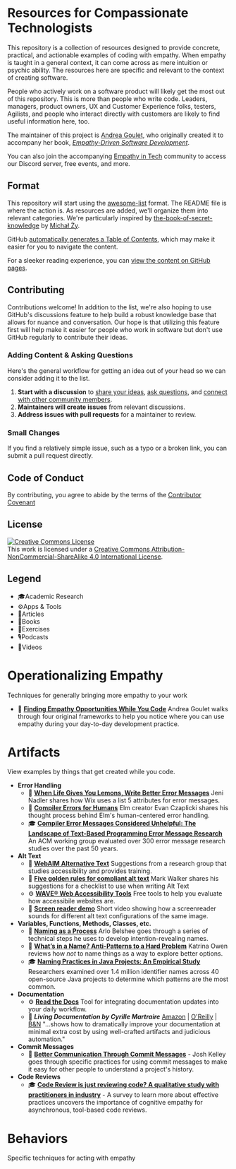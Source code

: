 # Resources for Compassionate Technologists
This repository is a collection of resources designed to provide concrete, practical, and actionable examples of coding with empathy. When empathy is taught in a general context, it can come across as mere intuition or psychic ability. The resources here are specific and relevant to the context of creating software. 

People who actively work on a software product will likely get the most out of this repository. This is more than people who write code. Leaders, managers, product owners, UX and Customer Experience folks, testers, Agilists, and people who interact directly with customers are likely to find useful information here, too. 

The maintainer of this project is [Andrea Goulet](https://www.linkedin.com/in/andreamgoulet), who originally created it to accompany her book, _[Empathy-Driven Software Development](https://heartware.dev/book)_. 

You can also join the accompanying [Empathy in Tech](https://empathyintech.com) community to access our Discord server, free events, and more. 

## Format
This repository will start using the [awesome-list](https://github.com/topics/awesome-list) format. The README file is where the action is. As resources are added, we'll organize them into relevant categories. We're particularly inspired by [the-book-of-secret-knowledge](https://github.com/trimstray/the-book-of-secret-knowledge) by [Michał Ży](https://github.com/trimstray).

GitHub [automatically generates a Table of Contents](https://github.blog/changelog/2021-04-13-table-of-contents-support-in-markdown-files/), which may make it easier for you to navigate the content.

For a sleeker reading experience, you can [view the content on GitHub pages](https://andreagoulet.github.io/empathy-driven-development). 

## Contributing
Contributions welcome! In addition to the list, we're also hoping to use GitHub's discussions feature to help build a robust knowledge base that allows for nuance and conversation. Our hope is that utilizing this feature first will help make it easier for people who work in software but don't use GitHub regularly to contribute their ideas. 

### Adding Content & Asking Questions
Here's the general workflow for getting an idea out of your head so we can consider adding it to the list. 

1. **Start with a discussion** to [share your ideas]([https://github.com/andreagoulet/empathy-driven-development/discussions/categories/ideas](https://github.com/andreagoulet/empathy-driven-development/discussions/categories/suggest-a-resource)), [ask questions](https://github.com/andreagoulet/empathy-driven-development/discussions/categories/q-a), and [connect with other community members](https://github.com/andreagoulet/empathy-driven-development/discussions/categories/general). 
2. **Maintainers will create issues** from relevant discussions. 
3. **Address issues with pull requests** for a maintainer to review.

### Small Changes
If you find a relatively simple issue, such as a typo or a broken link, you can submit a pull request directly.

## Code of Conduct
By contributing, you agree to abide by the terms of the [Contributor Covenant](https://www.contributor-covenant.org/version/2/1/code_of_conduct/)

## License
<a rel="license" href="http://creativecommons.org/licenses/by-nc-sa/4.0/"><img alt="Creative Commons License" style="border-width:0" src="https://i.creativecommons.org/l/by-nc-sa/4.0/88x31.png" /></a><br />This work is licensed under a <a rel="license" href="http://creativecommons.org/licenses/by-nc-sa/4.0/">Creative Commons Attribution-NonCommercial-ShareAlike 4.0 International License</a>.

## Legend
- 🎓Academic Research
- ⚙️Apps & Tools
- 📝Articles
- 📘Books
- 👟Exercises
- 🎙️Podcasts
- 🎥Videos        

# Operationalizing Empathy
Techniques for generally bringing more empathy to your work
* 🎥 **[Finding Empathy Opportunities While You Code](https://youtu.be/1RqI4hy-dd8)** Andrea Goulet walks through four original frameworks to help you notice where you can use empathy during your day-to-day development practice. 

# Artifacts
View examples by things that get created while you code. 
* **Error Handling**
    * 📝 **[When Life Gives You Lemons, Write Better Error Messages](https://wix-ux.com/when-life-gives-you-lemons-write-better-error-messages-46c5223e1a2f)** Jeni Nadler shares how Wix uses a list 5 attributes for error messages.
    * 📝 **[Compiler Errors for Humans](https://elm-lang.org/news/compiler-errors-for-humans)** Elm creator Evan Czaplicki shares his thought process behind Elm's human-centered error handling.
    * 🎓 **[Compiler Error Messages Considered Unhelpful: The Landscape of Text-Based Programming Error Message Research](https://dl.acm.org/doi/10.1145/3344429.3372508)** An ACM working group evaluated over 300 error message research studies over the past 50 years.
* **Alt Text**
    * 📝 **[WebAIM Alternative Text](https://webaim.org/techniques/alttext/)** Suggestions from a research group that studies accessibility and provides training.
    * 📝 **[Five golden rules for compliant alt text](https://abilitynet.org.uk/news-blogs/five-golden-rules-compliant-alt-text)** Mark Walker shares his suggestions for a checklist to use when writing Alt Text
    * ⚙️ **[WAVE® Web Accessibility Tools](https://wave.webaim.org/)** Free tools to help you evaluate how accessibile websites are.
    * 🎥 **[Screen reader demo](https://www.youtube.com/watch?v=QP0nbdNU-iE)** Short video showing how a screenreader sounds for different alt text configurations of the same image.
* **Variables, Functions, Methods, Classes, etc.**
    * 📝 **[Naming as a Process](https://www.digdeeproots.com/articles/naming-process/)** Arlo Belshee goes through a series of technical steps he uses to develop intention-revealing names.
    * 📝 **[What’s in a Name? Anti-Patterns to a Hard Problem](https://www.sitepoint.com/whats-in-a-name-anti-patterns-to-a-hard-problem/)** Katrina Owen reviews how _not_ to name things as a way to explore better options.
    * 🎓 **[Naming Practices in Java Projects: An Empirical Study](https://doi.org/10.1145/3493244.3493258)** Researchers examined over 1.4 million identifier names across 40 open-source Java projects to determine which patterns are the most common.
* **Documentation**
    * ⚙️ **[Read the Docs](https://about.readthedocs.com/)** Tool for integrating documentation updates into your daily workflow.
    * 📘 **_Living Documentation by Cyrille Martraire_** [Amazon](https://a.co/d/aPJeCN2)  |  [O'Reilly](https://www.oreilly.com/library/view/living-documentation-continuous/9780134689418/)  |  [B&N](https://www.barnesandnoble.com/w/living-documentation-cyrille-martraire/1132519402) "...shows how to dramatically improve your documentation at minimal extra cost by using well-crafted artifacts and judicious automation."
* **Commit Messages**
    * 📝 **[Better Communication Through Commit Messages](https://corgibytes.com/blog/2019/03/20/commit-messages/)** - Josh Kelley goes through specific practices for using commit messages to make it easy for other people to understand a project's history.
* **Code Reviews**
    * 🎓 **[Code Review is just reviewing code? A qualitative study with practitioners in industry](https://dl.acm.org/doi/pdf/10.1145/3474624.3477063)** - A survey to learn more about effective practices uncovers the importance of cognitive empathy for asynchronous, tool-based code reviews. 

# Behaviors
Specific techniques for acting with empathy
